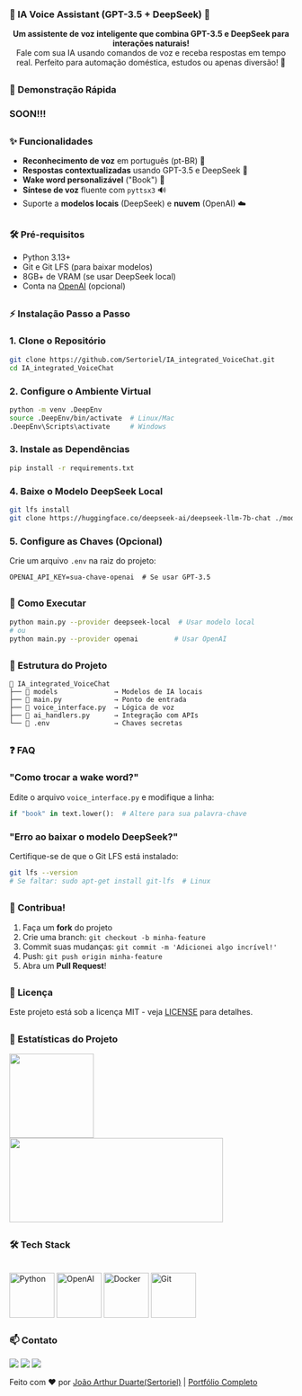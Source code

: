 ### 🤖 IA Voice Assistant (GPT-3.5 + DeepSeek) 🎤

<div align="center">

**Um assistente de voz inteligente que combina GPT-3.5 e DeepSeek para interações naturais!**  
Fale com sua IA usando comandos de voz e receba respostas em tempo real. Perfeito para automação doméstica, estudos ou apenas diversão! 🚀

</div>

##

### 🎥 Demonstração Rápida
### SOON!!!

##

### ✨ Funcionalidades
- **Reconhecimento de voz** em português (pt-BR) 🎤
- **Respostas contextualizadas** usando GPT-3.5 e DeepSeek 🤖
- **Wake word personalizável** ("Book") 🔔
- **Síntese de voz** fluente com `pyttsx3` 🔊
- Suporte a **modelos locais** (DeepSeek) e **nuvem** (OpenAI) ☁️

## 

### 🛠️ Pré-requisitos
- Python 3.13+
- Git e Git LFS (para baixar modelos)
- 8GB+ de VRAM (se usar DeepSeek local)
- Conta na [OpenAI](https://openai.com/) (opcional)

##

### ⚡ Instalação Passo a Passo

### 1. Clone o Repositório
```bash
git clone https://github.com/Sertoriel/IA_integrated_VoiceChat.git
cd IA_integrated_VoiceChat
```

### 2. Configure o Ambiente Virtual
```bash
python -m venv .DeepEnv
source .DeepEnv/bin/activate  # Linux/Mac
.DeepEnv\Scripts\activate     # Windows
```

### 3. Instale as Dependências
```bash
pip install -r requirements.txt
```

### 4. Baixe o Modelo DeepSeek Local
```bash
git lfs install
git clone https://huggingface.co/deepseek-ai/deepseek-llm-7b-chat ./models/deepseek-local
```

### 5. Configure as Chaves (Opcional)
Crie um arquivo `.env` na raiz do projeto:
```env
OPENAI_API_KEY=sua-chave-openai  # Se usar GPT-3.5
```

##

### 🚀 Como Executar
```bash
python main.py --provider deepseek-local  # Usar modelo local
# ou
python main.py --provider openai         # Usar OpenAI
```

## 

### 🧩 Estrutura do Projeto
```
📁 IA_integrated_VoiceChat
├── 📁 models              → Modelos de IA locais
├── 📄 main.py             → Ponto de entrada
├── 📄 voice_interface.py  → Lógica de voz
├── 📄 ai_handlers.py      → Integração com APIs
└── 📄 .env                → Chaves secretas
```

##

### ❓ FAQ
### "Como trocar a wake word?"
Edite o arquivo `voice_interface.py` e modifique a linha:
```python
if "book" in text.lower():  # Altere para sua palavra-chave
```

### "Erro ao baixar o modelo DeepSeek?"
Certifique-se de que o Git LFS está instalado:
```bash
git lfs --version
# Se faltar: sudo apt-get install git-lfs  # Linux
```

## 

### 🤝 Contribua!
1. Faça um **fork** do projeto
2. Crie uma branch: `git checkout -b minha-feature`
3. Commit suas mudanças: `git commit -m 'Adicionei algo incrível!'`
4. Push: `git push origin minha-feature`
5. Abra um **Pull Request**!

##

### 📜 Licença
Este projeto está sob a licença MIT - veja [LICENSE](LICENSE) para detalhes.

##

### 🌟 Estatísticas do Projeto
<div>
    <img height="150em" src="https://github-readme-stats.vercel.app/api?username=Sertoriel&show_icons=true&theme=tokyonight"/>
    <img height="150em" width="380" src="https://github-readme-stats-eight-theta.vercel.app/api/top-langs/?username=Sertoriel&layout=compact&langs_count=8&theme=tokyonight"/>  
</div>

##

### 🛠️ Tech Stack
<div style="display: inline_block"><br>
  <img align="center" alt="Python" width="80" src="https://cdn.jsdelivr.net/gh/devicons/devicon/icons/python/python-original.svg">
  <img align="center" alt="OpenAI" width="80" src="https://img.icons8.com/color/96/openai.png">
  <img align="center" alt="Docker" width="80" src="https://cdn.jsdelivr.net/gh/devicons/devicon/icons/docker/docker-original.svg">
  <img align="center" alt="Git" width="80" src="https://cdn.jsdelivr.net/gh/devicons/devicon/icons/git/git-original.svg">
</div>

##

### 📫 Contato
<div> 
  <a href="https://www.linkedin.com/in/joão-arthur-duarte-b7a8a7200" target="_blank"><img src="https://img.shields.io/badge/-LinkedIn-%230077B5?style=for-the-badge&logo=linkedin&logoColor=white" target="_blank"></a> 
  <a href = "mailto:jotaduarfar@gmail.com"><img src="https://img.shields.io/badge/-Gmail-%23333?style=for-the-badge&logo=gmail&logoColor=white" target="_blank"></a>
  <a href="https://discord.gg/mxEKesx9MH" target="_blank"><img src="https://img.shields.io/badge/Discord-7289DA?style=for-the-badge&logo=discord&logoColor=white" target="_blank"></a> 
</div>

Feito com ❤️ por [João Arthur Duarte(Sertoriel)](https://github.com/Sertoriel) | [Portfólio Completo](https://github.com/Sertoriel)
```
